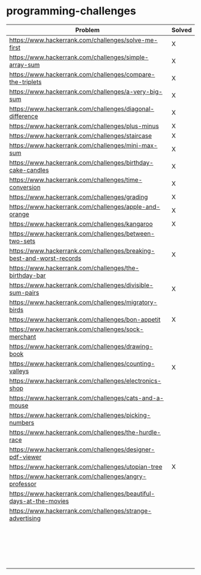 # programming-challenges

| Problem                                                               | Solved | 
|-----------------------------------------------------------------------|--------|
| https://www.hackerrank.com/challenges/solve-me-first                  | X      |
| https://www.hackerrank.com/challenges/simple-array-sum                | X      |
| https://www.hackerrank.com/challenges/compare-the-triplets            | X      |
| https://www.hackerrank.com/challenges/a-very-big-sum                  | X      |
| https://www.hackerrank.com/challenges/diagonal-difference             | X      | 
| https://www.hackerrank.com/challenges/plus-minus                      | X      | 
| https://www.hackerrank.com/challenges/staircase                       | X      | 
| https://www.hackerrank.com/challenges/mini-max-sum                    | X      | 
| https://www.hackerrank.com/challenges/birthday-cake-candles           | X      | 
| https://www.hackerrank.com/challenges/time-conversion                 | X      | 
| https://www.hackerrank.com/challenges/grading                         | X      | 
| https://www.hackerrank.com/challenges/apple-and-orange                | X      | 
| https://www.hackerrank.com/challenges/kangaroo                        | X      | 
| https://www.hackerrank.com/challenges/between-two-sets                |        | 
| https://www.hackerrank.com/challenges/breaking-best-and-worst-records | X      | 
| https://www.hackerrank.com/challenges/the-birthday-bar                |        | 
| https://www.hackerrank.com/challenges/divisible-sum-pairs             | X      | 
| https://www.hackerrank.com/challenges/migratory-birds                 |        | 
| https://www.hackerrank.com/challenges/bon-appetit                     | X      | 
| https://www.hackerrank.com/challenges/sock-merchant                   |        | 
| https://www.hackerrank.com/challenges/drawing-book                    |        | 
| https://www.hackerrank.com/challenges/counting-valleys                | X      | 
| https://www.hackerrank.com/challenges/electronics-shop                |        | 
| https://www.hackerrank.com/challenges/cats-and-a-mouse                |        | 
| https://www.hackerrank.com/challenges/picking-numbers                 |        | 
| https://www.hackerrank.com/challenges/the-hurdle-race                 |        | 
| https://www.hackerrank.com/challenges/designer-pdf-viewer             |        | 
| https://www.hackerrank.com/challenges/utopian-tree                    | X      | 
| https://www.hackerrank.com/challenges/angry-professor                 |        | 
| https://www.hackerrank.com/challenges/beautiful-days-at-the-movies    |        | 
| https://www.hackerrank.com/challenges/strange-advertising             |        | 
|                                                                       |        | 
|                                                                       |        | 
|                                                                       |        | 
|                                                                       |        | 
|                                                                       |        | 
|                                                                       |        | 
|                                                                       |        | 
|                                                                       |        | 
|                                                                       |        | 
|                                                                       |        | 
|                                                                       |        | 
|                                                                       |        | 
|                                                                       |        | 
|                                                                       |        | 
|                                                                       |        | 
|                                                                       |        | 
|                                                                       |        | 
|                                                                       |        | 
|                                                                       |        | 
|                                                                       |        | 
